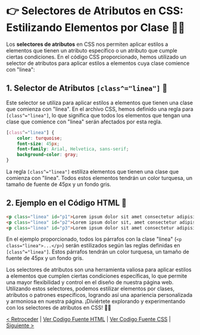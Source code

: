 # 👉 Selectores de Atributos en CSS: Estilizando Elementos por Clase 🎨✨

Los **selectores de atributos** en CSS nos permiten aplicar estilos a elementos que tienen un atributo específico o un atributo que cumple ciertas condiciones. En el código CSS proporcionado, hemos utilizado un selector de atributos para aplicar estilos a elementos cuya clase comience con "linea":

## 1. Selector de Atributos `[class^="linea"]` 📝

Este selector se utiliza para aplicar estilos a elementos que tienen una clase que comienza con "linea". En el archivo CSS, hemos definido una regla para `[class^="linea"]`, lo que significa que todos los elementos que tengan una clase que comience con "linea" serán afectados por esta regla.

```css
[class^="linea"] {
    color: turquoise;
    font-size: 45px;
    font-family: Arial, Helvetica, sans-serif;
    background-color: gray;
}
```

La regla `[class^="linea"]` estiliza elementos que tienen una clase que comienza con "linea". Todos estos elementos tendrán un color turquesa, un tamaño de fuente de 45px y un fondo gris.

## 2. Ejemplo en el Código HTML 📄

```html
<p class="linea" id="p1">Lorem ipsum dolor sit amet consectetur adipisicing elit. Dolore beatae consequatur mollitia quod quasi reiciendis cumque facere quam hic ad. <a href="#">Voluptate distinctio enim dolores architecto</a> in modi laborum soluta nisi? Lorem ipsum dolor sit amet consectetur adipisicing elit. Dolore ut eum alias reiciendis quibusdam voluptatem, error obcaecati corporis quod officiis, saepe voluptatibus. <a href="#"> a enim animi iusto pariatur, vel architecto. Lorem ipsum dolor sit amet, consectetur adipisicing elit.</a> Velit facilis quaerat asperiores, alias nemo ea delectus dolorem maxime, assumenda earum voluptatum quod omnis deleniti repellat reprehenderit. Deserunt maxime sequi cumque. Lorem ipsum dolor sit amet, consectetur adipisicing elit. Possimus numquam necessitatibus expedita quasi, laudantium quas recusandae architecto magni, a, velit et! Explicabo maiores labore a sint cumque omnis corrupti ut.</p>
<p class="linea" id="p2">Lorem ipsum dolor sit, amet consectetur adipisicing elit. Consectetur quidem libero laborum reprehenderit possimus mollitia distinctio officia tempora consequatur, dolorem inventore perspiciatis in accusantium asperiores optio accusamus eum. Libero, eaque.</p>
<p class="linea" id="p3">Lorem ipsum dolor sit amet consectetur adipisicing elit. Necessitatibus ut quasi nisi ipsam fugiat autem dolorum aspernatur porro? <a href="#" class="enlace2">Adipisci asperiores dolorem</a>, temporibus sit quibusdam a fuga nam quas architecto qui.</p>
```

En el ejemplo proporcionado, todos los párrafos con la clase "linea" (`<p class="linea">...</p>`) serán estilizados según las reglas definidas en `[class^="linea"]`. Estos párrafos tendrán un color turquesa, un tamaño de fuente de 45px y un fondo gris.

Los selectores de atributos son una herramienta valiosa para aplicar estilos a elementos que cumplen ciertas condiciones específicas, lo que permite una mayor flexibilidad y control en el diseño de nuestra página web. Utilizando estos selectores, podemos estilizar elementos por clases, atributos o patrones específicos, logrando así una apariencia personalizada y armoniosa en nuestra página. ¡Diviértete explorando y experimentando con los selectores de atributos en CSS! 🎉🌟

[< Retroceder](https://github.com/YonRasgg/Curso-de-Python-Desde-Cero/blob/main/17.%20Selectores%20CSS/7.SelectorAdyacente.md) | [Ver Codigo Fuente HTML](https://github.com/YonRasgg/Curso-de-Python-Desde-Cero/blob/main/17.%20Selectores%20CSS/Index.html) | [Ver Codigo Fuente CSS](https://github.com/YonRasgg/Curso-de-Python-Desde-Cero/blob/main/17.%20Selectores%20CSS/Style.css) | [Siguiente >](https://github.com/YonRasgg/Curso-de-Python-Desde-Cero/tree/main/18.%20Selenium%20Web%20Driver%20Python)

